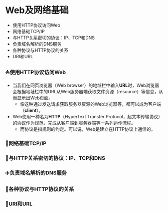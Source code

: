 # Web及网络基础

+ 使用HTTP协议访问Web
+ 网络基础TCP/IP
+ 与HTTP关系密切的协议：IP、TCP和DNS
+ 负责域名解析的DNS服务
+ 各种协议与HTTP协议的关系
+ URI和URL



### :boat:使用HTTP协议访问Web

- 当我们在网页浏览器（Web browser）的地址栏中输入<b>URL</b>时，Web浏览器会根据地址栏中的URL从Web服务器端获取文件资源（resource）等信息，从而显示出Web页面。
  + 像这种通过发送请求获取服务器资源的Web浏览器等，都可以成为客户端（<b>client</b>）。
- Web使用一种名为<b>HTTP</b>（HyperText Transfer Protocol，超文本传输协议）的协议作为规范，完成从客户端到服务器端等一系列运作流程。
  + 而协议是指规则的约定。可以说，Web是建立在HTTP协议上通信的。

### :rocket:网络基础TCP/IP



### :car:与HTTP关系密切的协议：IP、TCP和DNS

### :airplane:负责域名解析的DNS服务

### :truck:各种协议与HTTP协议的关系

### :bullettrain_front:URI和URL


